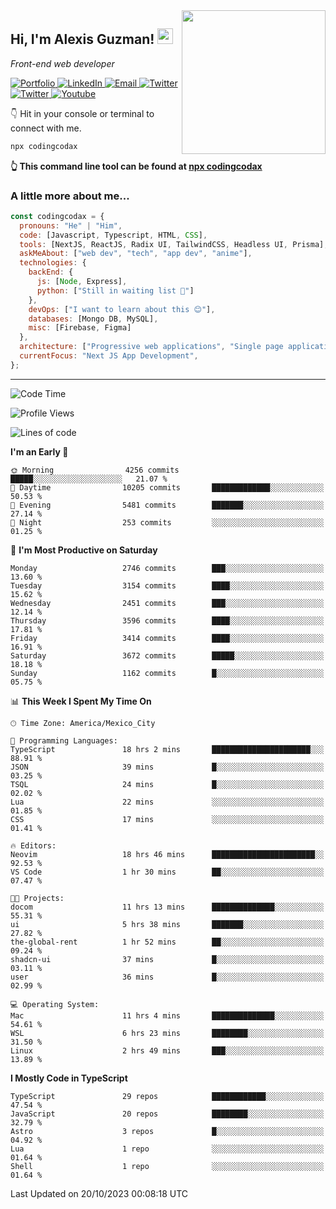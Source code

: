 <img align='right' src="https://media.giphy.com/media/M9gbBd9nbDrOTu1Mqx/giphy.gif" width="230">
<h2>Hi, I'm Alexis Guzman! <img src="https://media.giphy.com/media/hvRJCLFzcasrR4ia7z/giphy.gif" width="25px"></h2>
<p><em>Front-end web developer</em></p>

<p>
  <a href='https://www.codingcodax.dev' target='_blank'>
    <img alt='Portfolio' src='https://img.shields.io/badge/Portfolio-black?logo=vercel&style=flat-square'>
  </a>
  <a href='https://linkedin.com/in/codingcodax' target='_blank'>
    <img alt='LinkedIn' src='https://img.shields.io/badge/LinkedIn-black?logo=LinkedIn&style=flat-square'>
  </a>
  <a href='mailto:codingcodax@gmail.com' target='_blank'>
    <img alt='Email' src='https://img.shields.io/badge/Email-black?logo=Gmail&style=flat-square'>
  </a>
  <a href='https://twitter.com/codingcodax' target='_blank'>
    <img alt='Twitter' src='https://img.shields.io/badge/Twitter-black?logo=Twitter&style=flat-square'>
  </a>
  <a href='https://www.instagram.com/codingcodax' target='_blank'>
    <img alt='Twitter' src='https://img.shields.io/badge/Instagram-black?logo=Instagram&style=flat-square'>
  </a>
  <a href='https://www.youtube.com/@codingcodax' target='_blank'>
    <img alt='Youtube' src='https://img.shields.io/badge/YouTube-black?logo=Youtube&style=flat-square'>
  </a>
</p>

👇 Hit in your console or terminal to connect with me.

```bash
npx codingcodax
```
**👆 This command line tool can be found at [npx codingcodax](https://github.com/codingcodax/npx-codingcodax)**

<h3>A little more about me...</h3>

```javascript
const codingcodax = {
  pronouns: "He" | "Him",
  code: [Javascript, Typescript, HTML, CSS],
  tools: [NextJS, ReactJS, Radix UI, TailwindCSS, Headless UI, Prisma],
  askMeAbout: ["web dev", "tech", "app dev", "anime"],
  technologies: {
    backEnd: {
      js: [Node, Express],
      python: ["Still in waiting list 🥲"]
    },
    devOps: ["I want to learn about this 😊"],
    databases: [Mongo DB, MySQL],
    misc: [Firebase, Figma]
  },
  architecture: ["Progressive web applications", "Single page applications"],
  currentFocus: "Next JS App Development",
};
```

---

<!--START_SECTION:waka-->
![Code Time](http://img.shields.io/badge/Code%20Time-1%2C881%20hrs%2042%20mins-blue)

![Profile Views](http://img.shields.io/badge/Profile%20Views-14-blue)

![Lines of code](https://img.shields.io/badge/From%20Hello%20World%20I%27ve%20Written-9.8%20million%20lines%20of%20code-blue)

**I'm an Early 🐤** 

```text
🌞 Morning                4256 commits        █████░░░░░░░░░░░░░░░░░░░░   21.07 % 
🌆 Daytime                10205 commits       █████████████░░░░░░░░░░░░   50.53 % 
🌃 Evening                5481 commits        ███████░░░░░░░░░░░░░░░░░░   27.14 % 
🌙 Night                  253 commits         ░░░░░░░░░░░░░░░░░░░░░░░░░   01.25 % 
```
📅 **I'm Most Productive on Saturday** 

```text
Monday                   2746 commits        ███░░░░░░░░░░░░░░░░░░░░░░   13.60 % 
Tuesday                  3154 commits        ████░░░░░░░░░░░░░░░░░░░░░   15.62 % 
Wednesday                2451 commits        ███░░░░░░░░░░░░░░░░░░░░░░   12.14 % 
Thursday                 3596 commits        ████░░░░░░░░░░░░░░░░░░░░░   17.81 % 
Friday                   3414 commits        ████░░░░░░░░░░░░░░░░░░░░░   16.91 % 
Saturday                 3672 commits        █████░░░░░░░░░░░░░░░░░░░░   18.18 % 
Sunday                   1162 commits        █░░░░░░░░░░░░░░░░░░░░░░░░   05.75 % 
```


📊 **This Week I Spent My Time On** 

```text
🕑︎ Time Zone: America/Mexico_City

💬 Programming Languages: 
TypeScript               18 hrs 2 mins       ██████████████████████░░░   88.91 % 
JSON                     39 mins             █░░░░░░░░░░░░░░░░░░░░░░░░   03.25 % 
TSQL                     24 mins             █░░░░░░░░░░░░░░░░░░░░░░░░   02.02 % 
Lua                      22 mins             ░░░░░░░░░░░░░░░░░░░░░░░░░   01.85 % 
CSS                      17 mins             ░░░░░░░░░░░░░░░░░░░░░░░░░   01.41 % 

🔥 Editors: 
Neovim                   18 hrs 46 mins      ███████████████████████░░   92.53 % 
VS Code                  1 hr 30 mins        ██░░░░░░░░░░░░░░░░░░░░░░░   07.47 % 

🐱‍💻 Projects: 
docom                    11 hrs 13 mins      ██████████████░░░░░░░░░░░   55.31 % 
ui                       5 hrs 38 mins       ███████░░░░░░░░░░░░░░░░░░   27.82 % 
the-global-rent          1 hr 52 mins        ██░░░░░░░░░░░░░░░░░░░░░░░   09.24 % 
shadcn-ui                37 mins             █░░░░░░░░░░░░░░░░░░░░░░░░   03.11 % 
user                     36 mins             █░░░░░░░░░░░░░░░░░░░░░░░░   02.99 % 

💻 Operating System: 
Mac                      11 hrs 4 mins       ██████████████░░░░░░░░░░░   54.61 % 
WSL                      6 hrs 23 mins       ████████░░░░░░░░░░░░░░░░░   31.50 % 
Linux                    2 hrs 49 mins       ███░░░░░░░░░░░░░░░░░░░░░░   13.89 % 
```

**I Mostly Code in TypeScript** 

```text
TypeScript               29 repos            ████████████░░░░░░░░░░░░░   47.54 % 
JavaScript               20 repos            ████████░░░░░░░░░░░░░░░░░   32.79 % 
Astro                    3 repos             █░░░░░░░░░░░░░░░░░░░░░░░░   04.92 % 
Lua                      1 repo              ░░░░░░░░░░░░░░░░░░░░░░░░░   01.64 % 
Shell                    1 repo              ░░░░░░░░░░░░░░░░░░░░░░░░░   01.64 % 
```




 Last Updated on 20/10/2023 00:08:18 UTC
<!--END_SECTION:waka-->
